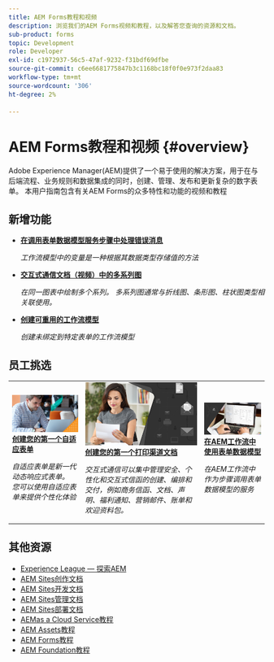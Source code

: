 ```yaml
---
title: AEM Forms教程和视频
description: 浏览我们的AEM Forms视频和教程，以及解答您查询的资源和文档。
sub-product: forms
topic: Development
role: Developer
exl-id: c1972937-56c5-47af-9232-f31bdf69dfbe
source-git-commit: c6ee6681775847b3c1168bc18f0f0e973f2daa83
workflow-type: tm+mt
source-wordcount: '306'
ht-degree: 2%

---
```


# AEM Forms教程和视频 {#overview}

Adobe Experience Manager(AEM)提供了一个易于使用的解决方案，用于在与后端流程、业务规则和数据集成的同时，创建、管理、发布和更新复杂的数字表单。 本用户指南包含有关AEM Forms的众多特性和功能的视频和教程

<div id="whats-new-section">

## 新增功能

* **[在调用表单数据模型服务步骤中处理错误消息](./adaptive-forms/handling-error-messages-in-invoke-fdm-step.md)**

   *工作流模型中的变量是一种根据其数据类型存储值的方法*

* **[交互式通信文档（视频）中的多系列图](./interactive-communications/multiseriescharts.md)**

   *在同一图表中绘制多个系列。 多系列图通常与折线图、条形图、柱状图类型相关联使用。*

* **[创建可重用的工作流模型](./adaptive-forms/re-usable-aem-forms-workflow-models-article.md)**

   *创建未绑定到特定表单的工作流模型*

</div>

<div id="recs-overview-body-1"></div>
<div id="recs-overview-body-2"></div>
<div id="recs-overview-body-3"></div>
<div id="recs-overview-body-4"></div>
<div id="recs-overview-body-5"></div>
<div id="recs-overview-body-6"></div>

<div id="staff-picks-section">

## 员工挑选

<table>
<tr>
  <td>
    <a href="./creating-your-first-adaptive-form/introduction-and-setup.md">
      <img alt="创建您的第一个自适应表单" src="./assets/afhero.png" />
    </a>
    <div>
      <a href="./creating-your-first-adaptive-form/introduction-and-setup.md">
    <strong>创建您的第一个自适应表单</strong>
    </a>
    </div>
    <p>
    <em>自适应表单是新一代动态响应式表单。 您可以使用自适应表单来提供个性化体验</em>
    <p>
  </td>
   <td>
    <a href="./ic-print-channel-tutorial/introduction.md">
      <img alt="创建您的第一个打印渠道文档" src="./assets/correspondence-management1.png" />
    </a>
    <div>
      <a href="./ic-print-channel-tutorial/introduction.md">
    <strong>创建您的第一个打印渠道文档</strong>
    </a>
    </div>
    <p>
    <em>交互式通信可以集中管理安全、个性化和交互式信函的创建、编排和交付，例如商务信函、文档、声明、福利通知、营销邮件、账单和欢迎资料包。 </em>
    <p>
  </td>
  <td>
    <a href="./adaptive-forms/form-data-model-service-as-step-in-workflow-video-use.md">
      <img alt="在AEM工作流中使用表单数据模型" src="./assets/fdmlogo.png" />
    </a>
    <div>
      <a href="./adaptive-forms/form-data-model-service-as-step-in-workflow-video-use.md">
    <strong>在AEM工作流中使用表单数据模型</strong>
    </a>
    </div>
    <p>
    <em>在AEM工作流中作为步骤调用表单数据模型的服务</em>
    <p>
  </td>
</tr>
</table>

</div>




## 其他资源

* [Experience League — 探索AEM](https://experienceleague.adobe.com/#recommended/solutions/experience-manager)
* [AEM Sites创作文档](https://experienceleague.adobe.com/docs/experience-manager-65/authoring/home.html)
* [AEM Sites开发文档](https://experienceleague.adobe.com/docs/experience-manager-65/developing/home.html)
* [AEM Sites管理文档](https://experienceleague.adobe.com/docs/experience-manager-65/administering/home.html)
* [AEM Sites部署文档](https://experienceleague.adobe.com/docs/experience-manager-65/deploying/home.html)
* [AEMas a Cloud Service教程](/help/cloud-service/overview.md)
* [AEM Assets教程](/help/assets/overview.md)
* [AEM Forms教程](/help/forms/overview.md)
* [AEM Foundation教程](/help/foundation/overview.md)
